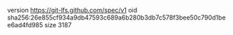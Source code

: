 version https://git-lfs.github.com/spec/v1
oid sha256:26e855cf934a9db47593c689a6b280b3db7c578f3bee50c790d1bee6ad4fd985
size 3187
